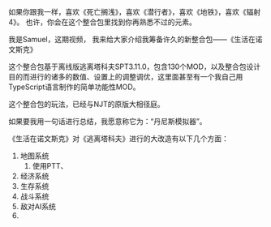 如果你跟我一样，喜欢《死亡搁浅》，喜欢《潜行者》，喜欢《地铁》，喜欢《辐射4》。
也许，你会在这个整合包里找到你再熟悉不过的元素。

我是Samuel，这期视频，
我来给大家介绍我筹备许久的新整合包——《生活在诺文斯克》

这个整合包基于离线版逃离塔科夫SPT3.11.0，包含130个MOD，以及整合包设计目的而进行的诸多的数值、设置上的调整调优，这里面甚至有一个我自己用TypeScript语言制作的简单功能性MOD。

这个整合包的玩法，已经与NJT的原版大相径庭。

如果要我用一句话进行总结，我愿意称它为：“丹尼斯模拟器”。

《生活在诺文斯克》对《逃离塔科夫》进行的大改造有以下几个方面：

1. 地图系统
	1. 使用PTT、
2. 经济系统
3. 生存系统
4. 战斗系统
5. 敌对AI系统
6. 